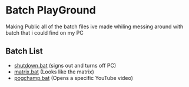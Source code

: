 # Batch PlayGround
Making Public all of the batch files ive made whiling messing around with batch that i could find on my PC

## Batch List
  - [shutdown.bat](https://github.com/KevstahJr/Batch-PlayGround/blob/main/shutdown.bat) (signs out and turns off PC)
  - [matrix.bat](https://github.com/KevstahJr/Batch-PlayGround/blob/main/matrix.bat) (Looks like the matrix)
  - [pogchamp.bat](https://github.com/KevstahJr/Batch-PlayGround/blob/main/pogchamp.bat) (Opens a specific YouTube video)

